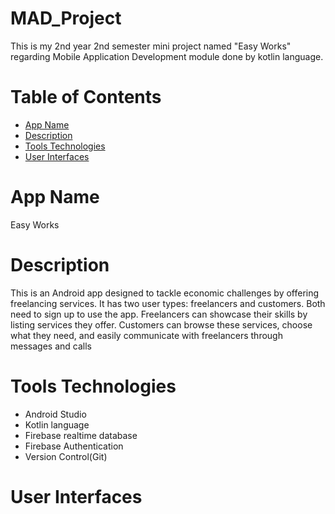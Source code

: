 # MAD_Project
This is my 2nd year 2nd semester mini project named "Easy Works" regarding Mobile Application Development module done by kotlin language. 

# Table of Contents
- [App Name](#app_name)
- [Description](#description)
- [Tools Technologies](#tools_and_technologies)
- [User Interfaces](#user-interfaces)

# App Name
Easy Works

# Description
This is an Android app designed to tackle economic challenges by offering freelancing services. It has two user types: freelancers and customers. Both need to sign up to use the app. Freelancers can showcase their skills by listing services they offer. Customers can browse these services, choose what they need, and easily communicate with freelancers through messages and calls

# Tools Technologies
- Android Studio
- Kotlin language
- Firebase realtime database
- Firebase Authentication
- Version Control(Git)

# User Interfaces



